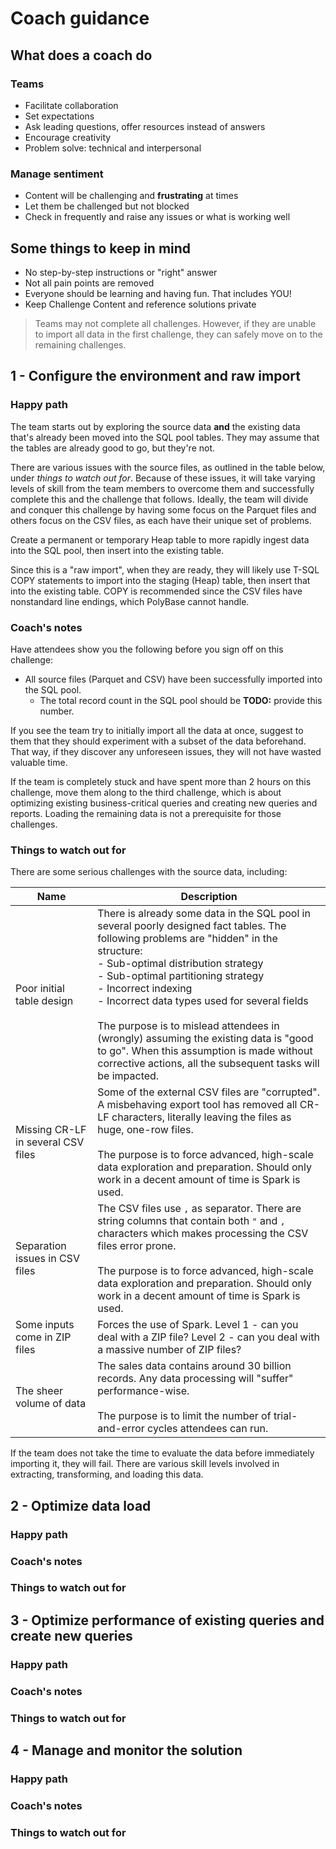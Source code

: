 # Coach guidance

## What does a coach do

### Teams

* Facilitate collaboration​
* Set expectations​
* Ask leading questions, offer resources instead of answers​
* Encourage creativity​
* Problem solve: technical and interpersonal

### Manage sentiment

* Content will be challenging and **frustrating** at times​
* Let them be challenged but not blocked​
* Check in frequently and raise any issues or what is working well

## Some things to keep in mind

* No step-by-step instructions or "right" answer​
* Not all pain points are removed​
* Everyone should be learning and having fun. That includes YOU!​
* Keep Challenge Content and reference solutions private​

> Teams may not complete all challenges. However, if they are unable to import all data in the first challenge, they can safely move on to the remaining challenges.

## 1 - Configure the environment and raw import

### Happy path

The team starts out by exploring the source data **and** the existing data that's already been moved into the SQL pool tables. They may assume that the tables are already good to go, but they're not.

There are various issues with the source files, as outlined in the table below, under *things to watch out for*. Because of these issues, it will take varying levels of skill from the team members to overcome them and successfully complete this and the challenge that follows. Ideally, the team will divide and conquer this challenge by having some focus on the Parquet files and others focus on the CSV files, as each have their unique set of problems.

Create a permanent or temporary Heap table to more rapidly ingest data into the SQL pool, then insert into the existing table.

Since this is a "raw import", when they are ready, they will likely use T-SQL COPY statements to import into the staging (Heap) table, then insert that into the existing table. COPY is recommended since the CSV files have nonstandard line endings, which PolyBase cannot handle.

### Coach's notes

Have attendees show you the following before you sign off on this challenge:

* All source files (Parquet and CSV) have been successfully imported into the SQL pool.
  * The total record count in the SQL pool should be **TODO:** provide this number.

If you see the team try to initially import all the data at once, suggest to them that they should experiment with a subset of the data beforehand. That way, if they discover any unforeseen issues, they will not have wasted valuable time.

If the team is completely stuck and have spent more than 2 hours on this challenge, move them along to the third challenge, which is about optimizing existing business-critical queries and creating new queries and reports. Loading the remaining data is not a prerequisite for those challenges.

### Things to watch out for

There are some serious challenges with the source data, including:

| Name | Description |
| --- | --- |
| Poor initial table design | There is already some data in the SQL pool in several poorly designed fact tables. The following problems are "hidden" in the structure: <br>- Sub-optimal distribution strategy<br>- Sub-optimal partitioning strategy<br>- Incorrect indexing<br>- Incorrect data types used for several fields<br><br> The purpose is to mislead attendees in (wrongly) assuming the existing data is "good to go". When this assumption is made without corrective actions, all the subsequent tasks will be impacted. |
| Missing CR-LF in several CSV files | Some of the external CSV files are "corrupted". A misbehaving export tool has removed all CR-LF characters, literally leaving the files as huge, one-row files.<br><br>The purpose is to force advanced, high-scale data exploration and preparation. Should only work in a decent amount of time is Spark is used. |
| Separation issues in CSV files | The CSV files use `,` as separator. There are string columns that contain both `"` and `,` characters which makes processing the CSV files error prone.<br><br>The purpose is to force advanced, high-scale data exploration and preparation. Should only work in a decent amount of time is Spark is used. |
| Some inputs come in ZIP files | Forces the use of Spark. Level 1 - can you deal with a ZIP file? Level 2 - can you deal with a massive number of ZIP files? |
| The sheer volume of data | The sales data contains around 30 billion records. Any data processing will "suffer" performance-wise.<br><br>The purpose is to limit the number of trial-and-error cycles attendees can run. |

If the team does not take the time to evaluate the data before immediately importing it, they will fail. There are various skill levels involved in extracting, transforming, and loading this data.

## 2 - Optimize data load

### Happy path

### Coach's notes

### Things to watch out for

## 3 - Optimize performance of existing queries and create new queries

### Happy path

### Coach's notes

### Things to watch out for

## 4 - Manage and monitor the solution

### Happy path

### Coach's notes

### Things to watch out for
